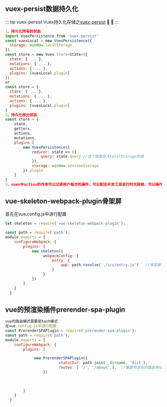 ## vuex-persist数据持久化
::: tip vuex-persist
   Vuex持久化存储之<a href="https://github.com/championswimmer/vuex-persist" target="view_window">vuex-persist</a></span> 🎉 💯
:::
```js
1、持久化所有的状态
import VuexPersistence from 'vuex-persist'
const vuexLocal = new VuexPersistence({
  storage: window.localStorage
})
const store = new Vuex.Store<State>({
  state: { ... },
  mutations: { ... },
  actions: { ... },
  plugins: [vuexLocal.plugin]
})
or
const store = {
  state: { ... },
  mutations: { ... },
  actions: { ... },
  plugins: [vuexLocal.plugin]
}
2、持久化部分状态
const store = {
    state,
    getters,
    actions,
    mutations,
    plugins:[
        new VuexPersistence({
            reducer: state => ({
                query: state.query //这个就是存入localStorage的值
            }),
			storage: window.sessionStorage
        }).plugin
    ]
}
3、vuex中action的作用可以记录用户每次的操作，可以配合开发工具进行时光穿梭，可以操作多个mutation;

```

## vue-skeleton-webpack-plugin骨架屏
首先在vue.config.js中进行配置
```js
let skeleton = require('vue-skeleton-webpack-plugin'); 

const path = require('path');
module.exports = {
    configureWebpack: {
        plugins: [
            new skeleton({
                 webpackConfig: {
					 entry: {
						 app: path.resolve('./src/entry.js')   //骨架屏渲染的内容
					 }
                 }
            })
        ]
    }
  }

```

## vue的预渲染插件prerender-spa-plugin
```js
vue的路由模式需要是hash模式
在vue.config.js中进行配置
const PrerenderSPAPlugin = require('prerender-spa-plugin');
const path = require('path');
module.exports = {
    configureWebpack: {
        plugins: [

			 new PrerenderSPAPlugin({
						staticDir: path.join(__dirname, 'dist'),
						routes: [ '/', '/about',],  //需要预渲染的路由地址
			     })
			
			
			
        ]
    }
  }



```
